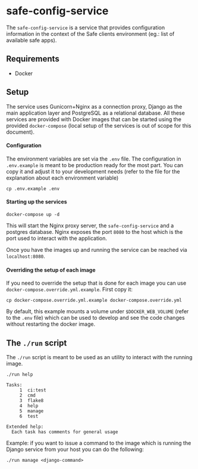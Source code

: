 # safe-config-service

The `safe-config-service` is a service that provides configuration information in the context of the Safe clients environment (eg.: list of available safe apps).

## Requirements

- Docker

## Setup

The service uses Gunicorn+Nginx as a connection proxy, Django as the main application layer and PostgreSQL as a relational database. All these services are provided with Docker images that can be started using the provided `docker-compose` (local setup of the services is out of scope for this document).


#### Configuration

The environment variables are set via the `.env` file. The configuration in `.env.example` is meant to be production ready for the most part. You can copy it and adjust it to your development needs (refer to the file for the explanation about each environment variable)

```
cp .env.example .env
```

#### Starting up the services

```
docker-compose up -d
```

This will start the Nginx proxy server, the `safe-config-service` and a postgres database. Nginx exposes the port `8080` to the host which is the port used to interact with the application.

Once you have the images up and running the service can be reached via `localhost:8080`.

#### Overriding the setup of each image

If you need to override the setup that is done for each image you can use `docker-compose.override.yml.example`. First copy it:

```
cp docker-compose.override.yml.example docker-compose.override.yml
```

By default, this example mounts a volume under `$DOCKER_WEB_VOLUME` (refer to the `.env` file) which can be used to develop and see the code changes without restarting the docker image.

## The `./run` script

The `./run` script is meant to be used as an utility to interact with the running image.

```
./run help

Tasks:
     1	ci:test
     2	cmd
     3	flake8
     4	help
     5	manage
     6	test

Extended help:
  Each task has comments for general usage
```

Example: if you want to issue a command to the image which is running the Django service from your host you can do the following:

```
./run manage <django-command>
```

